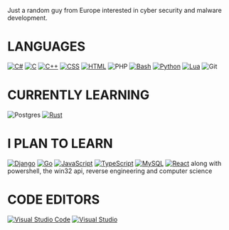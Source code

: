 Just a random guy from Europe interested in cyber security and malware development.

# LANGUAGES
[![C#](https://img.shields.io/badge/C%23-%23239120.svg?logo=cshrp&logoColor=white)](#)
[![C](https://img.shields.io/badge/C-00599C?logo=c&logoColor=white)](#)
[![C++](https://img.shields.io/badge/C++-%2300599C.svg?logo=c%2B%2B&logoColor=white)](#)
[![CSS](https://img.shields.io/badge/CSS-1572B6?logo=css3&logoColor=fff)](#)
[![HTML](https://img.shields.io/badge/HTML-%23E34F26.svg?logo=html5&logoColor=white)](#)
![PHP](https://img.shields.io/badge/php-%23777BB4.svg?style=for-the-badge&logo=php&logoColor=white)
[![Bash](https://img.shields.io/badge/Bash-4EAA25?logo=gnubash&logoColor=fff)](#)
[![Python](https://img.shields.io/badge/Python-3776AB?logo=python&logoColor=fff)](#)
[![Lua](https://img.shields.io/badge/Lua-%232C2D72.svg?logo=lua&logoColor=white)](#)
![Git](https://img.shields.io/badge/Git-F05032?style=for-the-badge&logo=git&logoColor=white)

# CURRENTLY LEARNING

![Postgres](https://img.shields.io/badge/postgres-%23316192.svg?style=for-the-badge&logo=postgresql&logoColor=white)
[![Rust](https://img.shields.io/badge/Rust-%23000000.svg?e&logo=rust&logoColor=white)](#)

# I PLAN TO LEARN
[![Django](https://img.shields.io/badge/Django-%23092E20.svg?logo=django&logoColor=white)](#)
[![Go](https://img.shields.io/badge/Go-%2300ADD8.svg?&logo=go&logoColor=white)](#)
[![JavaScript](https://img.shields.io/badge/JavaScript-F7DF1E?logo=javascript&logoColor=000)](#)
[![TypeScript](https://img.shields.io/badge/TypeScript-3178C6?logo=typescript&logoColor=fff)](#)
[![MySQL](https://img.shields.io/badge/MySQL-4479A1?logo=mysql&logoColor=fff)](#)
[![React](https://img.shields.io/badge/React-%2320232a.svg?logo=react&logoColor=%2361DAFB)](#)
along with powershell, the win32 api, reverse engineering and computer science

# CODE EDITORS
[![Visual Studio Code](https://custom-icon-badges.demolab.com/badge/Visual%20Studio%20Code-0078d7.svg?logo=vsc&logoColor=white)](#)
[![Visual Studio](https://custom-icon-badges.demolab.com/badge/Visual%20Studio-5C2D91.svg?&logo=visual-studio&logoColor=white)](#)
